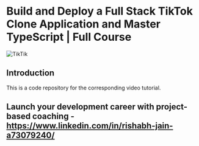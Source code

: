 # Build and Deploy a Full Stack TikTok Clone Application and Master TypeScript | Full Course
![TikTik](https://i.ibb.co/w7WyFJG/Tik-Tok-Clone-Thumbnail-2.png)

## Introduction
This is a code repository for the corresponding video tutorial.

## Launch your development career with project-based coaching - https://www.linkedin.com/in/rishabh-jain-a73079240/